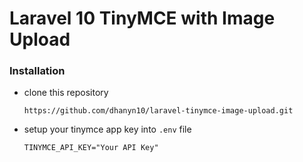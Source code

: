 # Laravel 10 TinyMCE with Image Upload

### Installation
- clone this repository
    ```
    https://github.com/dhanyn10/laravel-tinymce-image-upload.git
    ```
- setup your tinymce app key into `.env` file
    ```
    TINYMCE_API_KEY="Your API Key"
    ```